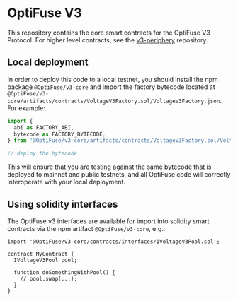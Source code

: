 # OptiFuse V3

This repository contains the core smart contracts for the OptiFuse V3 Protocol.
For higher level contracts, see the [v3-periphery](../v3-periphery/)
repository.

## Local deployment

In order to deploy this code to a local testnet, you should install the npm package
`@OptiFuse/v3-core`
and import the factory bytecode located at
`@OptiFuse/v3-core/artifacts/contracts/VoltageV3Factory.sol/VoltageV3Factory.json`.
For example:

```typescript
import {
  abi as FACTORY_ABI,
  bytecode as FACTORY_BYTECODE,
} from '@OptiFuse/v3-core/artifacts/contracts/VoltageV3Factory.sol/VoltageV3Factory.json'

// deploy the bytecode
```

This will ensure that you are testing against the same bytecode that is deployed to
mainnet and public testnets, and all OptiFuse code will correctly interoperate with
your local deployment.

## Using solidity interfaces

The OptiFuse v3 interfaces are available for import into solidity smart contracts
via the npm artifact `@OptiFuse/v3-core`, e.g.:

```solidity
import '@OptiFuse/v3-core/contracts/interfaces/IVoltageV3Pool.sol';

contract MyContract {
  IVoltageV3Pool pool;

  function doSomethingWithPool() {
    // pool.swap(...);
  }
}

```
